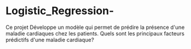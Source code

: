 # Logistic_Regression-
Ce projet Développe un modèle qui permet de prédire la présence d'une maladie cardiaques chez les patients. Quels sont les principaux facteurs prédictifs d'une maladie cardiaque?
